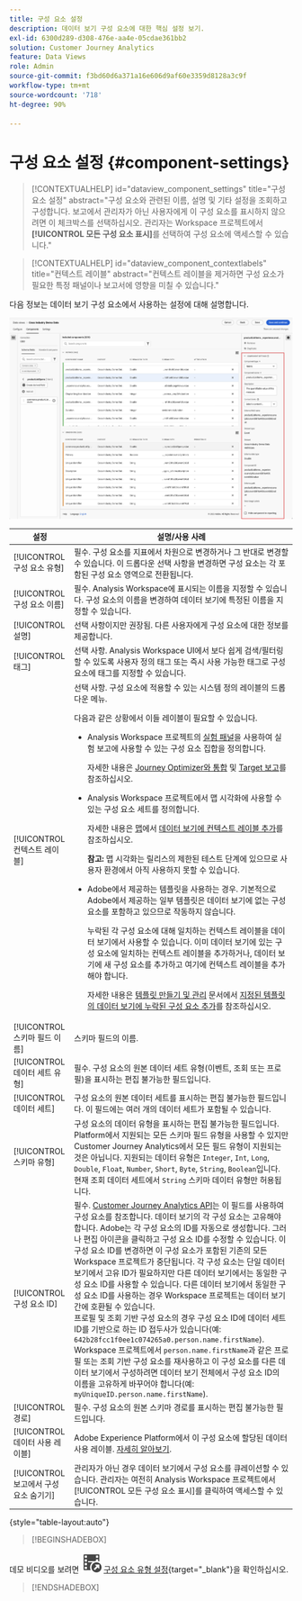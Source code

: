 ```yaml
---
title: 구성 요소 설정
description: 데이터 보기 구성 요소에 대한 핵심 설정 보기.
exl-id: 6300d289-d308-476e-aa4e-05cdae361bb2
solution: Customer Journey Analytics
feature: Data Views
role: Admin
source-git-commit: f3bd60d6a371a16e606d9af60e3359d8128a3c9f
workflow-type: tm+mt
source-wordcount: '718'
ht-degree: 90%

---
```


# 구성 요소 설정 {#component-settings}

<!-- markdownlint-disable MD034 -->

>[!CONTEXTUALHELP]
>id="dataview_component_settings"
>title="구성 요소 설정"
>abstract="구성 요소와 관련된 이름, 설명 및 기타 설정을 조회하고 구성합니다. 보고에서 관리자가 아닌 사용자에게 이 구성 요소를 표시하지 않으려면 이 체크박스를 선택하십시오. 관리자는 Workspace 프로젝트에서 **[!UICONTROL 모든 구성 요소 표시]**&#x200B;를 선택하여 구성 요소에 액세스할 수 있습니다."

<!-- markdownlint-enable MD034 -->

<!-- markdownlint-disable MD034 -->

>[!CONTEXTUALHELP]
>id="dataview_component_contextlabels"
>title="컨텍스트 레이블"
>abstract="컨텍스트 레이블을 제거하면 구성 요소가 필요한 특정 패널이나 보고서에 영향을 미칠 수 있습니다."

<!-- markdownlint-enable MD034 -->


다음 정보는 데이터 보기 구성 요소에서 사용하는 설정에 대해 설명합니다.

![Component settings described in this section](../assets/component-settings.png)

| 설정 | 설명/사용 사례 |
| --- | --- |
| [!UICONTROL 구성 요소 유형] | 필수. 구성 요소를 지표에서 차원으로 변경하거나 그 반대로 변경할 수 있습니다. 이 드롭다운 선택 사항을 변경하면 구성 요소는 각 포함된 구성 요소 영역으로 전환됩니다. |
| [!UICONTROL 구성 요소 이름] | 필수. Analysis Workspace에 표시되는 이름을 지정할 수 있습니다. 구성 요소의 이름을 변경하여 데이터 보기에 특정된 이름을 지정할 수 있습니다. |
| [!UICONTROL 설명] | 선택 사항이지만 권장됨. 다른 사용자에게 구성 요소에 대한 정보를 제공합니다. |
| [!UICONTROL 태그] | 선택 사항. Analysis Workspace UI에서 보다 쉽게 검색/필터링할 수 있도록 사용자 정의 태그 또는 즉시 사용 가능한 태그로 구성 요소에 태그를 지정할 수 있습니다. |
| [!UICONTROL 컨텍스트 레이블] | 선택 사항. 구성 요소에 적용할 수 있는 시스템 정의 레이블의 드롭다운 메뉴. <p>다음과 같은 상황에서 이들 레이블이 필요할 수 있습니다.</p> <ul><li>Analysis Workspace 프로젝트의 [실험 패널](/help/analysis-workspace/c-panels/experimentation.md)을 사용하여 실험 보고에 사용할 수 있는 구성 요소 집합을 정의합니다.<p>자세한 내용은 [Journey Optimizer와 통합](/help/integrations/ajo.md#data-view) 및 [Target 보고](/help/integrations/at.md)를 참조하십시오.</p></li><li>Analysis Workspace 프로젝트에서 맵 시각화에 사용할 수 있는 구성 요소 세트를 정의합니다.<p>자세한 내용은 [맵](/help/analysis-workspace/visualizations/map.md#add-context-labels-in-data-views)에서 [데이터 보기에 컨텍스트 레이블 추가](/help/analysis-workspace/visualizations/map.md)를 참조하십시오.</p><p>**참고:** 맵 시각화는 릴리스의 제한된 테스트 단계에 있으므로 사용자 환경에서 아직 사용하지 못할 수 있습니다.</p></li><li>Adobe에서 제공하는 템플릿을 사용하는 경우. 기본적으로 Adobe에서 제공하는 일부 템플릿은 데이터 보기에 없는 구성 요소를 포함하고 있으므로 작동하지 않습니다.<p>누락된 각 구성 요소에 대해 일치하는 컨텍스트 레이블을 데이터 보기에서 사용할 수 있습니다. 이미 데이터 보기에 있는 구성 요소에 일치하는 컨텍스트 레이블을 추가하거나, 데이터 보기에 새 구성 요소를 추가하고 여기에 컨텍스트 레이블을 추가해야 합니다.</p><p>자세한 내용은 [템플릿 만들기 및 관리](/help/analysis-workspace/templates/create-templates.md) 문서에서 [지정된 템플릿의 데이터 보기에 누락된 구성 요소 추가](/help/analysis-workspace/templates/create-templates.md#add-missing-components-to-the-data-view-for-a-given-template)를 참조하십시오.</p> |
| [!UICONTROL 스키마 필드 이름] | 스키마 필드의 이름. |
| [!UICONTROL 데이터 세트 유형] | 필수. 구성 요소의 원본 데이터 세트 유형(이벤트, 조회 또는 프로필)을 표시하는 편집 불가능한 필드입니다. |
| [!UICONTROL 데이터 세트] | 구성 요소의 원본 데이터 세트를 표시하는 편집 불가능한 필드입니다. 이 필드에는 여러 개의 데이터 세트가 포함될 수 있습니다. |
| [!UICONTROL 스키마 유형] | 구성 요소의 데이터 유형을 표시하는 편집 불가능한 필드입니다. Platform에서 지원되는 모든 스키마 필드 유형을 사용할 수 있지만 Customer Journey Analytics에서 모든 필드 유형이 지원되는 것은 아닙니다. 지원되는 데이터 유형은 `Integer`, `Int`, `Long`, `Double`, `Float`, `Number`, `Short`, `Byte`, `String`, `Boolean`입니다. 현재 조회 데이터 세트에서 `String` 스키마 데이터 유형만 허용됩니다. |
| [!UICONTROL 구성 요소 ID] | 필수. [Customer Journey Analytics API](https://adobe.io/cja-apis/docs)는 이 필드를 사용하여 구성 요소를 참조합니다. 데이터 보기의 각 구성 요소는 고유해야 합니다. Adobe는 각 구성 요소의 ID를 자동으로 생성합니다. 그러나 편집 아이콘을 클릭하고 구성 요소 ID를 수정할 수 있습니다. 이 구성 요소 ID를 변경하면 이 구성 요소가 포함된 기존의 모든 Workspace 프로젝트가 중단됩니다. 각 구성 요소는 단일 데이터 보기에서 고유 ID가 필요하지만 다른 데이터 보기에서는 동일한 구성 요소 ID를 사용할 수 있습니다. 다른 데이터 보기에서 동일한 구성 요소 ID를 사용하는 경우 Workspace 프로젝트는 데이터 보기 간에 호환될 수 있습니다. <br/>프로필 및 조회 기반 구성 요소의 경우 구성 요소 ID에 데이터 세트 ID를 기반으로 하는 ID 접두사가 있습니다(예: `642b28fcc1f0ee1c074265a0.person.name.firstName`). Workspace 프로젝트에서 `person.name.firstName`과 같은 프로필 또는 조회 기반 구성 요소를 재사용하고 이 구성 요소를 다른 데이터 보기에서 구성하려면 데이터 보기 전체에서 구성 요소 ID의 이름을 고유하게 바꾸어야 합니다(예: `myUniqueID.person.name.firstName`). |
| [!UICONTROL 경로] | 필수. 구성 요소의 원본 스키마 경로를 표시하는 편집 불가능한 필드입니다. |
| [!UICONTROL 데이터 사용 레이블] | Adobe Experience Platform에서 이 구성 요소에 할당된 데이터 사용 레이블. [자세히 알아보기](/help/data-views/data-governance.md). |
| [!UICONTROL 보고에서 구성 요소 숨기기] | 관리자가 아닌 경우 데이터 보기에서 구성 요소를 큐레이션할 수 있습니다. 관리자는 여전히 Analysis Workspace 프로젝트에서 [!UICONTROL 모든 구성 요소 표시]를 클릭하여 액세스할 수 있습니다. |

{style="table-layout:auto"}



>[!BEGINSHADEBOX]

데모 비디오를 보려면 ![VideoCheckedOut](/help/assets/icons/VideoCheckedOut.svg) [구성 요소 유형 설정](https://video.tv.adobe.com/v/333112/?quality=12&learn=on){target="_blank"}을 확인하십시오.

>[!ENDSHADEBOX]


